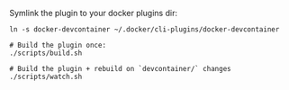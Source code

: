 Symlink the plugin to your docker plugins dir:

```
ln -s docker-devcontainer ~/.docker/cli-plugins/docker-devcontainer
```

```shell
# Build the plugin once:
./scripts/build.sh

# Build the plugin + rebuild on `devcontainer/` changes
./scripts/watch.sh
```
